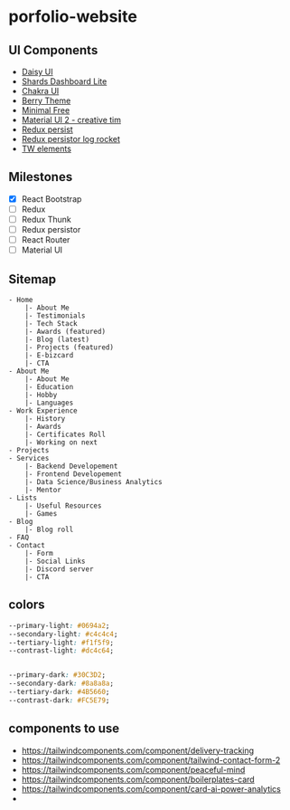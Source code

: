 ﻿# porfolio-website


## UI Components
- [Daisy UI](https://daisyui.com/)
- [Shards Dashboard Lite](https://designrevision.com/downloads/shards-dashboard-lite-react/)
- [Chakra UI](https://chakra-ui.com/docs/components/card/usage)
- [Berry Theme](https://github.com/codedthemes/berry-free-react-admin-template)
- [Minimal Free](https://github.com/codedthemes/material-kit-react)
- [Material UI 2 - creative tim](https://www.creative-tim.com/product/material-dashboard-react)
- [Redux persist](https://medium.com/@xbstrxct/persisting-state-in-your-react-app-with-redux-persist-1e7dd877c58a)
- [Redux persistor log rocket](https://blog.logrocket.com/persist-state-redux-persist-redux-toolkit-react/)
- [TW elements](https://tw-elements.com/docs)

## Milestones

- [x] React Bootstrap
- [ ] Redux
- [ ] Redux Thunk
- [ ] Redux persistor
- [ ] React Router
- [ ] Material UI

## Sitemap
```
- Home
    |- About Me
    |- Testimonials
    |- Tech Stack
    |- Awards (featured)
    |- Blog (latest)
    |- Projects (featured)
    |- E-bizcard
    |- CTA
- About Me
    |- About Me
    |- Education
    |- Hobby
    |- Languages
- Work Experience
    |- History
    |- Awards
    |- Certificates Roll
    |- Working on next
- Projects
- Services
    |- Backend Developement
    |- Frontend Developement
    |- Data Science/Business Analytics
    |- Mentor
- Lists
    |- Useful Resources
    |- Games
- Blog
    |- Blog roll 
- FAQ
- Contact
    |- Form
    |- Social Links
    |- Discord server
    |- CTA
```


## colors
```css
--primary-light: #0694a2;
--secondary-light: #c4c4c4;
--tertiary-light: #f1f5f9;
--contrast-light: #dc4c64;


--primary-dark: #30C3D2;
--secondary-dark: #8a8a8a;
--tertiary-dark: #4B5660;
--contrast-dark: #FC5E79;

```
## components to use 

- https://tailwindcomponents.com/component/delivery-tracking
- https://tailwindcomponents.com/component/tailwind-contact-form-2
- https://tailwindcomponents.com/component/peaceful-mind
- https://tailwindcomponents.com/component/boilerplates-card
- https://tailwindcomponents.com/component/card-ai-power-analytics
- 
